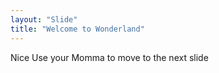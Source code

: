 ```yaml
---
layout: "Slide"
title: "Welcome to Wonderland"
---
```

Nice
Use your Momma to move to the next slide
